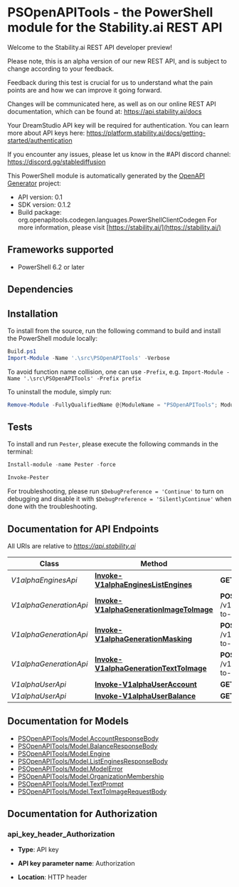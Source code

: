 # PSOpenAPITools - the PowerShell module for the Stability.ai REST API

Welcome to the Stability.ai REST API developer preview!

Please note, this is an alpha version of our new REST API, and is subject to change according to
your feedback.

Feedback during this test is crucial for us to understand what the pain points are and how we can
improve it going forward.

Changes will be communicated here, as well as on our online REST API documentation, which can be
found at: https://api.stability.ai/docs

Your DreamStudio API key will be required for authentication. You can learn more about API keys
here: https://platform.stability.ai/docs/getting-started/authentication

If you encounter any issues, please let us know in the #API discord channel:
https://discord.gg/stablediffusion


This PowerShell module is automatically generated by the [OpenAPI Generator](https://openapi-generator.tech) project:

- API version: 0.1
- SDK version: 0.1.2
- Build package: org.openapitools.codegen.languages.PowerShellClientCodegen
    For more information, please visit [https://stability.ai/](https://stability.ai/)

<a name="frameworks-supported"></a>
## Frameworks supported
- PowerShell 6.2 or later

<a name="dependencies"></a>
## Dependencies

<a name="installation"></a>
## Installation


To install from the source, run the following command to build and install the PowerShell module locally:
```powershell
Build.ps1
Import-Module -Name '.\src\PSOpenAPITools' -Verbose
```

To avoid function name collision, one can use `-Prefix`, e.g. `Import-Module -Name '.\src\PSOpenAPITools' -Prefix prefix`

To uninstall the module, simply run:
```powershell
Remove-Module -FullyQualifiedName @{ModuleName = "PSOpenAPITools"; ModuleVersion = "0.1.2"}
```

<a name="tests"></a>
## Tests

To install and run `Pester`, please execute the following commands in the terminal:

```powershell
Install-module -name Pester -force

Invoke-Pester
```

For troubleshooting, please run `$DebugPreference = 'Continue'` to turn on debugging and disable it with `$DebugPreference = 'SilentlyContinue'` when done with the troubleshooting.

## Documentation for API Endpoints

All URIs are relative to *https://api.stability.ai*

Class | Method | HTTP request | Description
------------ | ------------- | ------------- | -------------
*V1alphaEnginesApi* | [**Invoke-V1alphaEnginesListEngines**](docs/V1alphaEnginesApi.md#Invoke-V1alphaEnginesListEngines) | **GET** /v1alpha/engines/list | list
*V1alphaGenerationApi* | [**Invoke-V1alphaGenerationImageToImage**](docs/V1alphaGenerationApi.md#Invoke-V1alphaGenerationImageToImage) | **POST** /v1alpha/generation/{engine_id}/image-to-image | image-to-image
*V1alphaGenerationApi* | [**Invoke-V1alphaGenerationMasking**](docs/V1alphaGenerationApi.md#Invoke-V1alphaGenerationMasking) | **POST** /v1alpha/generation/{engine_id}/image-to-image/masking | image-to-image/masking
*V1alphaGenerationApi* | [**Invoke-V1alphaGenerationTextToImage**](docs/V1alphaGenerationApi.md#Invoke-V1alphaGenerationTextToImage) | **POST** /v1alpha/generation/{engine_id}/text-to-image | text-to-image
*V1alphaUserApi* | [**Invoke-V1alphaUserAccount**](docs/V1alphaUserApi.md#Invoke-V1alphaUserAccount) | **GET** /v1alpha/user/account | account
*V1alphaUserApi* | [**Invoke-V1alphaUserBalance**](docs/V1alphaUserApi.md#Invoke-V1alphaUserBalance) | **GET** /v1alpha/user/balance | balance


## Documentation for Models

 - [PSOpenAPITools/Model.AccountResponseBody](docs/AccountResponseBody.md)
 - [PSOpenAPITools/Model.BalanceResponseBody](docs/BalanceResponseBody.md)
 - [PSOpenAPITools/Model.Engine](docs/Engine.md)
 - [PSOpenAPITools/Model.ListEnginesResponseBody](docs/ListEnginesResponseBody.md)
 - [PSOpenAPITools/Model.ModelError](docs/ModelError.md)
 - [PSOpenAPITools/Model.OrganizationMembership](docs/OrganizationMembership.md)
 - [PSOpenAPITools/Model.TextPrompt](docs/TextPrompt.md)
 - [PSOpenAPITools/Model.TextToImageRequestBody](docs/TextToImageRequestBody.md)


## Documentation for Authorization


### api_key_header_Authorization

- **Type**: API key

- **API key parameter name**: Authorization
- **Location**: HTTP header

